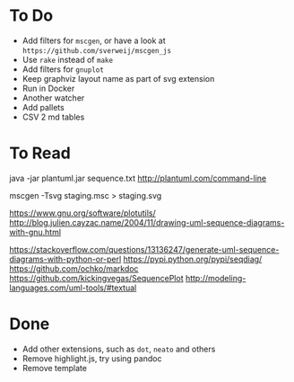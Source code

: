 # To Do

* Add filters for `mscgen`, or have a look at `https://github.com/sverweij/mscgen_js`
* Use `rake` instead of `make`
* Add filters for `gnuplot`
* Keep graphviz layout name as part of svg extension
* Run in Docker
* Another watcher
* Add pallets
* CSV 2 md tables

# To Read

java -jar plantuml.jar sequence.txt
http://plantuml.com/command-line

mscgen -Tsvg staging.msc > staging.svg

https://www.gnu.org/software/plotutils/
http://blog.julien.cayzac.name/2004/11/drawing-uml-sequence-diagrams-with-gnu.html

https://stackoverflow.com/questions/13136247/generate-uml-sequence-diagrams-with-python-or-perl
https://pypi.python.org/pypi/seqdiag/
https://github.com/ochko/markdoc
https://github.com/kickingvegas/SequencePlot
http://modeling-languages.com/uml-tools/#textual

# Done

* Add other extensions, such as `dot`, `neato` and others
* Remove highlight.js, try using pandoc
* Remove template

